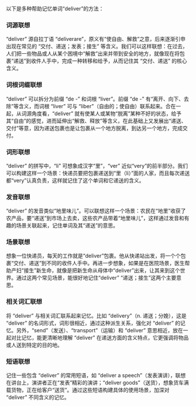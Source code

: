 以下是多种帮助记忆单词“deliver”的方法：

### 词源联想
“deliver” 源自拉丁语 “deliverare”，原义有“使自由、解救”之意，后来逐渐引申出现在常见的 “交付、递送；发表；接生” 等含义。我们可以这样联想：在过去，人们把一些物品或人从某个困境中“解救”出来并带到安全的地方，就像现在将包裹“递送”到收件人手中，完成一种转移和给予，从而记住其 “交付、递送” 的核心含义。 

### 词根词缀联想
“deliver” 可以拆分为前缀 “de -” 和词根 “liver”。前缀 “de -” 有“离开、向下、去除”等含义，而词根 “liver” 可与 “liber”（自由的；使自由）联系起来。合在一起，从词源角度看，“deliver” 就有使某人或某物“脱离”某种不好的状态，给予其“自由”的感觉，进而延伸出“解救、释放”等含义，在此基础上又发展出“递送、交付”等意，因为递送包裹也是让包裹从一个地方脱离，到达另一个地方，完成交付。 

### 词形联想
“deliver” 的拼写中，“li” 可想象成汉字“里”，“ver” 近似“very”的前半部分。我们可以构建这样一个场景：快递员要把包裹递送到“里（li）”面的人家，而且每次递送都“very”认真负责，这样就记住了这个单词和它递送的含义。 

### 发音联想
“deliver” 的发音类似“地里味儿”。可以联想这样一个场景：农民在“地里”收获了农产品，要“递送”到市场上去卖，这些农产品带着“地里味儿”，这样通过发音和有趣的场景关联起来，记住单词及其“递送”的意思。 

### 场景联想
想象一位快递员，每天的工作就是“deliver”包裹。他从快递站出发，将一个个包裹“交付、递送”到不同的收件人手中。再进一步想象，如果是在医院场景，医生帮助产妇“接生”新生命，就像是把新生命从母体中“deliver”出来，让其来到这个世界。通过这两个常见场景，能很好地记住“deliver” “递送；接生”这两个主要意思。 

### 相关词汇联想
将 “deliver” 与相关词汇联系起来记忆。比如 “delivery”（n. 递送；分娩），这是 “deliver” 的名词形式，词形很相近，通过这种派生关系，强化对 “deliver” 的记忆。另外，“send”（发送）、“transport”（运输）和 “deliver” 意思相近，放在一起对比记忆，能更清晰地理解 “deliver” 在递送方面的含义特点，它更强调将物品或人送到特定的目的地。 

### 短语联想
记住一些包含 “deliver” 的常用短语，如 “deliver a speech”（发表演讲），联想在讲台上，演讲者正在“发表”精彩的演讲；“deliver goods”（送货），想象货车满载货物，正在给客户“送货”。通过这些短语构建具体的使用场景，加深对 “deliver” 不同含义的记忆。 